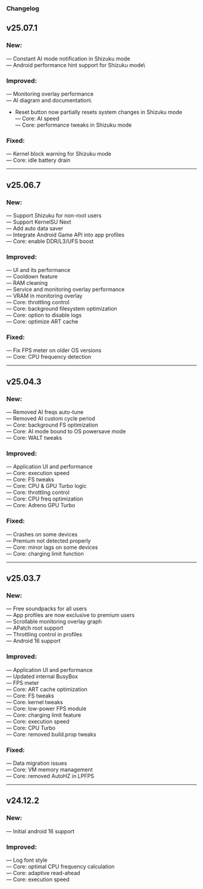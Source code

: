 ### Changelog

## **v25.07.1**

### New:

— Constant AI mode notification in Shizuku mode\
— Android performance hint support for Shizuku mode\

### Improved:

— Monitoring overlay performance\
— AI diagram and documentation\
- Reset button now partially resets system changes in Shizuku mode\
— Core: AI speed\
— Core: performance tweaks in Shizuku mode

### Fixed:

— Kernel block warning for Shizuku mode\
— Core: idle battery drain

---

## **v25.06.7**

### New:

— Support Shizuku for non-root users\
— Support KernelSU Next\
— Add auto data saver\
— Integrate Android Game API into app profiles\
— Core: enable DDR/L3/UFS boost

### Improved:

— UI and its performance\
— Cooldown feature\
— RAM cleaning\
— Service and monitoring overlay performance\
— VRAM in monitoring overlay\
— Core: throttling control\
— Core: background filesystem optimization\
— Core: option to disable logs\
— Core: optimize ART cache

### Fixed:

— Fix FPS meter on older OS versions\
— Core: CPU frequency detection

---

## **v25.04.3**

### New:

— Removed AI freqs auto-tune\
— Removed AI custom cycle period\
— Core: background FS optimization\
— Core: AI mode bound to OS powersave mode\
— Core: WALT tweaks

### Improved:

— Application UI and performance\
— Core: execution speed\
— Core: FS tweaks\
— Core: CPU & GPU Turbo logic\
— Core: throttling control\
— Core: CPU freq optimization\
— Core: Adreno GPU Turbo

### Fixed:

— Crashes on some devices\
— Premium not detected properly\
— Core: minor lags on some devices\
— Core: charging limit function

---

## **v25.03.7**

### New:

— Free soundpacks for all users\
— App profiles are now exclusive to premium users\
— Scrollable monitoring overlay graph\
— APatch root support\
— Throttling control in profiles\
— Android 16 support

### Improved:

— Application UI and performance\
— Updated internal BusyBox\
— FPS meter\
— Core: ART cache optimization\
— Core: FS tweaks\
— Core: kernel tweaks\
— Core: low-power FPS module\
— Core: charging limit feature\
— Core: execution speed\
— Core: CPU Turbo\
— Core: removed build.prop tweaks

### Fixed:

— Data migration issues\
— Core: VM memory management\
— Core: removed AutoHZ in LPFPS

---

## **v24.12.2**

### New:

— Initial android 16 support

### Improved:

— Log font style\
— Core: optimal CPU frequency calculation\
— Core: adaptive read-ahead\
— Core: execution speed

